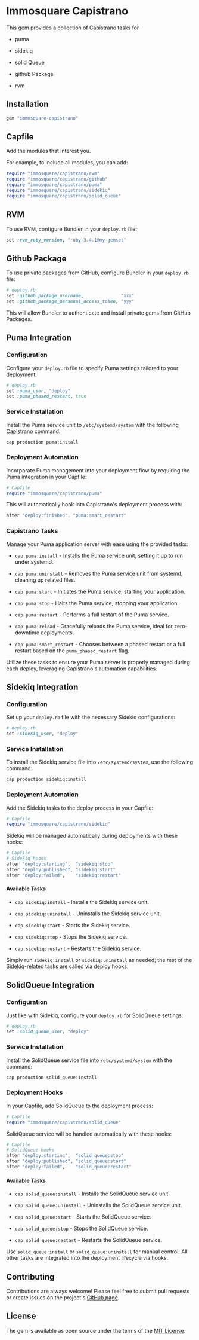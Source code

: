 # Immosquare Capistrano

This gem provides a collection of Capistrano tasks for
 - puma

 - sidekiq

 - solid Queue

 - github Package

 - rvm



## Installation

```ruby
gem "immosquare-capistrano"
```

## Capfile

Add the modules that interest you.

For example, to include all modules, you can add:

```ruby
require "immosquare/capistrano/rvm"
require "immosquare/capistrano/github"
require "immosquare/capistrano/puma"
require "immosquare/capistrano/sidekiq"
require "immosquare/capistrano/solid_queue"
```

## RVM

To use RVM, configure Bundler in your `deploy.rb` file:

```ruby
set :rvm_ruby_version, "ruby-3.4.1@my-gemset"
```


## Github Package

To use private packages from GitHub, configure Bundler in your `deploy.rb` file:

```ruby
# deploy.rb
set :github_package_username,              "xxx"
set :github_package_personal_access_token, "yyy"
```

This will allow Bundler to authenticate and install private gems from GitHub Packages.


## Puma Integration

### Configuration

Configure your `deploy.rb` file to specify Puma settings tailored to your deployment:

```ruby
# deploy.rb
set :puma_user, "deploy"
set :puma_phased_restart, true
```

### Service Installation

Install the Puma service unit to `/etc/systemd/system` with the following Capistrano command:

```bash
cap production puma:install
```

### Deployment Automation

Incorporate Puma management into your deployment flow by requiring the Puma integration in your Capfile:

```ruby
# Capfile
require "immosquare/capistrano/puma"
```

This will automatically hook into Capistrano's deployment process with:

```ruby
after "deploy:finished", "puma:smart_restart"
```

### Capistrano Tasks

Manage your Puma application server with ease using the provided tasks:

- `cap puma:install` - Installs the Puma service unit, setting it up to run under systemd.

- `cap puma:uninstall` - Removes the Puma service unit from systemd, cleaning up related files.

- `cap puma:start` - Initiates the Puma service, starting your application.

- `cap puma:stop` - Halts the Puma service, stopping your application.

- `cap puma:restart` - Performs a full restart of the Puma service.

- `cap puma:reload` - Gracefully reloads the Puma service, ideal for zero-downtime deployments.

- `cap puma:smart_restart` - Chooses between a phased restart or a full restart based on the `puma_phased_restart` flag.

Utilize these tasks to ensure your Puma server is properly managed during each deploy, leveraging Capistrano's automation capabilities.


## Sidekiq Integration

### Configuration

Set up your `deploy.rb` file with the necessary Sidekiq configurations:

```ruby
# deploy.rb
set :sidekiq_user, "deploy"
```

### Service Installation

To install the Sidekiq service file into `/etc/systemd/system`, use the following command:

```bash
cap production sidekiq:install
```

### Deployment Automation

Add the Sidekiq tasks to the deploy process in your Capfile:

```ruby
# Capfile
require "immosquare/capistrano/sidekiq"
```

Sidekiq will be managed automatically during deployments with these hooks:

```ruby
# Capfile
# Sidekiq hooks
after "deploy:starting",  "sidekiq:stop"
after "deploy:published", "sidekiq:start"
after "deploy:failed",    "sidekiq:restart"
```

#### Available Tasks

- `cap sidekiq:install` - Installs the Sidekiq service unit.

- `cap sidekiq:uninstall` - Uninstalls the Sidekiq service unit.

- `cap sidekiq:start` - Starts the Sidekiq service.

- `cap sidekiq:stop` - Stops the Sidekiq service.

- `cap sidekiq:restart` - Restarts the Sidekiq service.

Simply run `sidekiq:install` or `sidekiq:uninstall` as needed; the rest of the Sidekiq-related tasks are called via deploy hooks.

## SolidQueue Integration

### Configuration

Just like with Sidekiq, configure your `deploy.rb` for SolidQueue settings:

```ruby
# deploy.rb
set :solid_queue_user, "deploy"
```

### Service Installation

Install the SolidQueue service file into `/etc/systemd/system` with the command:

```bash
cap production solid_queue:install
```

### Deployment Hooks

In your Capfile, add SolidQueue to the deployment process:

```ruby
# Capfile
require "immosquare/capistrano/solid_queue"
```

SolidQueue service will be handled automatically with these hooks:

```ruby
# Capfile
# SolidQueue hooks
after "deploy:starting",  "solid_queue:stop"
after "deploy:published", "solid_queue:start"
after "deploy:failed",    "solid_queue:restart"
```

#### Available Tasks

- `cap solid_queue:install` - Installs the SolidQueue service unit.

- `cap solid_queue:uninstall` - Uninstalls the SolidQueue service unit.

- `cap solid_queue:start` - Starts the SolidQueue service.

- `cap solid_queue:stop` - Stops the SolidQueue service.

- `cap solid_queue:restart` - Restarts the SolidQueue service.

Use `solid_queue:install` or `solid_queue:uninstall` for manual control. All other tasks are integrated into the deployment lifecycle via hooks.


## Contributing

Contributions are always welcome! Please feel free to submit pull requests or create issues on the project's [GitHub page](https://github.com/your-github-username/immosquare-capistrano).

## License

The gem is available as open source under the terms of the [MIT License](https://opensource.org/licenses/MIT).

